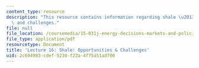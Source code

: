 ```yaml
---
content_type: resource
description: "This resource contains information regarding shale \u2013 opportunities\
  \ and challenges."
file: null
file_location: /coursemedia/15-031j-energy-decisions-markets-and-policies-spring-2012/2c694983cdef5230f22a4f75a51ad700_MIT15_031JS12_lec16.pdf
file_type: application/pdf
resourcetype: Document
title: 'Lecture 16: Shale: Opportunities & Challenges'
uid: 2c694983-cdef-5230-f22a-4f75a51ad700
---
```

